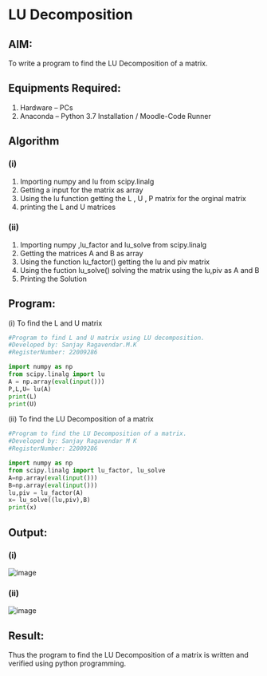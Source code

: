 # LU Decomposition 

## AIM:
To write a program to find the LU Decomposition of a matrix.

## Equipments Required:
1. Hardware – PCs
2. Anaconda – Python 3.7 Installation / Moodle-Code Runner

## Algorithm
### (i)
1. Importing numpy and lu from scipy.linalg
2. Getting a input for the matrix as array
3. Using the lu function getting the L , U , P matrix for the orginal matrix
4. printing the L and U matrices

### (ii)
1. Importing numpy ,lu_factor and lu_solve from scipy.linalg
2. Getting the matrices A and B as array
3. Using the function lu_factor() getting the lu and piv matrix
4. Using the fuction lu_solve() solving the matrix using the lu,piv as A and B 
5. Printing the Solution
## Program:
(i) To find the L and U matrix
```py
#Program to find L and U matrix using LU decomposition.
#Developed by: Sanjay Ragavendar.M.K
#RegisterNumber: 22009286 

import numpy as np
from scipy.linalg import lu
A = np.array(eval(input()))
P,L,U= lu(A)
print(L)
print(U)
```
(ii) To find the LU Decomposition of a matrix
```py
#Program to find the LU Decomposition of a matrix.
#Developed by: Sanjay Ragavendar M K
#RegisterNumber: 22009286

import numpy as np
from scipy.linalg import lu_factor, lu_solve
A=np.array(eval(input()))
B=np.array(eval(input()))
lu,piv = lu_factor(A)
x= lu_solve((lu,piv),B)
print(x)
```

## Output:
### (i)
![image](https://user-images.githubusercontent.com/91368803/214780072-0a80d11b-1708-456f-9409-207f8c41e811.png)

### (ii)
![image](https://user-images.githubusercontent.com/91368803/214779945-b32b2afe-8f23-4411-ab1a-677d96fc3b78.png)



## Result:
Thus the program to find the LU Decomposition of a matrix is written and verified using python programming.

